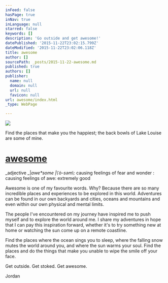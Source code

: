 ```yaml
---
inFeed: false
hasPage: true
inNav: true
inLanguage: null
starred: false
keywords: []
description: 'Go outside and get awesome!'
datePublished: '2015-11-22T23:02:15.799Z'
dateModified: '2015-11-22T23:02:06.118Z'
title: awesome
author: []
sourcePath: _posts/2015-11-22-awesome.md
published: true
authors: []
publisher:
  name: null
  domain: null
  url: null
  favicon: null
url: awesome/index.html
_type: WebPage

---
```

![](https://imgflo.herokuapp.com/graph/vahj1ThiexotieMo/1b58500b9a1778de6e62785bdacd863e/passthrough.jpg?input=https%3A%2F%2Fthe-grid-user-content.s3-us-west-2.amazonaws.com%2F5f44b99a-8fc2-4c2f-91a6-c3ef6a383add.jpg&width=750&height=563)

Find the places that make you the happiest; the back bowls of Lake Louise are some of mine. 

# [awesome][0]

_adjective _|_awe\*some _|_\\ˈȯ-səm\\_: causing feelings of fear and wonder : causing feelings of awe: extremely good

Awesome is one of my favourite words. Why? Because there are so many incredible places and experiences to be explored in this world.  Adventures can be found in our own backyards and cities, oceans and mountains and even within our own physical and mental limits. 

The people I've encountered on my journey have inspired me to push myself and to explore the world around me. I share my adventures in hope that I can pay this inspiration forward, whether it's to try something new at home or watching the sun come up on a remote coastline. 

Find the places where the ocean sings you to sleep, where the falling snow mutes the world around you, and where the sun warms your soul. Find the places and do the things that make you unable to wipe the smile off your face. 

Get outside. Get stoked. Get awesome.

Jordan

[0]: http://www.merriam-webster.com/dictionary/awesome